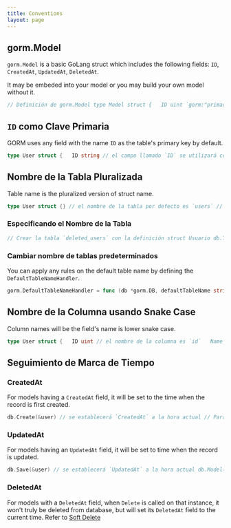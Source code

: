 ```yaml
---
title: Conventions
layout: page
---
```


## gorm.Model

`gorm.Model` is a basic GoLang struct which includes the following fields: `ID`, `CreatedAt`, `UpdatedAt`, `DeletedAt`.

It may be embeded into your model or you may build your own model without it.

```go
// Definición de gorm.Model type Model struct {   ID uint `gorm:"primary_key"`   CreatedAt time.Time   UpdatedAt time.Time   DeletedAt *time.Time } // Inyectar campos `ID`, `CreatedAt`, `UpdatedAt`, `DeletedAt` en el modelo `User` type User struct {   gorm.Model   Name string } // Declarando el modelo sin gorm.Model type User struct {   ID int   Name string }
```

## `ID` como Clave Primaria

GORM uses any field with the name `ID` as the table's primary key by default.

```go
type User struct {   ID string // el campo llamado `ID` se utilizará como campo primario por defecto   Name string } // Establecer campo `AnimalID` como campo primario type Animal struct {   AnimalID int64 `gorm:"primary_key"`   Name string   Age int64 }
```

## Nombre de la Tabla Pluralizada

Table name is the pluralized version of struct name.

```go
type User struct {} // el nombre de la tabla por defecto es `users` // Establecer el nombre de la tabla de Usuario para ser `profiles` func (User) TableName() string {   return "profiles" } func (u User) TableName() string {     if u.Role == "admin" {         return "admin_users"     } else {         return "users"     } } // Deshabilita la pluralización del nombre de la tabla, si se establece en verdadero, el nombre de la tabla `User` será `user` db.SingularTable(true)
```

### Especificando el Nombre de la Tabla

```go
// Crear la tabla `deleted_users` con la definición struct Usuario db.Table("deleted_users").CreateTable(&User{}) var deleted_users []User db.Table("deleted_users").Find(&deleted_users) //// SELECT * FROM deleted_users; db.Table("deleted_users").Where("name = ?", "jinzhu").Delete() //// DELETE FROM deleted_users WHERE name = 'jinzhu';
```

### Cambiar nombre de tablas predeterminados

You can apply any rules on the default table name by defining the `DefaultTableNameHandler`.

```go
gorm.DefaultTableNameHandler = func (db *gorm.DB, defaultTableName string) string {     return "prefix_" + defaultTableName; }
```

## Nombre de la Columna usando Snake Case

Column names will be the field's name is lower snake case.

```go
type User struct {   ID uint // el nombre de la columna es `id`   Name string // el nombre de la columna es `name`   Birthday time.Time // el nombre de la columna es `birthday`   CreatedAt time.Time // el nombre de la columna es `created_at` } // Sobreescribiendo el nombre de columna type Animal struct {     AnimalId int64 `gorm:"column:beast_id"` // establecer el nombre de la columna a `beast_id`     Birthday time.Time `gorm:"column:day_of_the_beast"` // establecer el nombre de la columna a `day_of_the_beast`     Age int64 `gorm:"column:age_of_the_beast"` // establecer el nombre de la columna a `age_of_the_beast` }
```

## Seguimiento de Marca de Tiempo

### CreatedAt

For models having a `CreatedAt` field, it will be set to the time when the record is first created.

```go
db.Create(&user) // se establecerá `CreatedAt` a la hora actual // Para cambiar su valor, puede usar `Update` db.Model(&user).Update("CreatedAt", time.Now())
```

### UpdatedAt

For models having an `UpdatedAt` field, it will be set to time when the record is updated.

```go
db.Save(&user) // se establecerá `UpdatedAt` a la hora actual db.Model(&user).Update("name", "jinzhu") // se establecerá `UpdatedAt` a la hora actual
```

### DeletedAt

For models with a `DeletedAt` field, when `Delete` is called on that instance, it won't truly be deleted from database, but will set its `DeletedAt` field to the current time. Refer to [Soft Delete](/docs/delete.html#Soft-Delete)